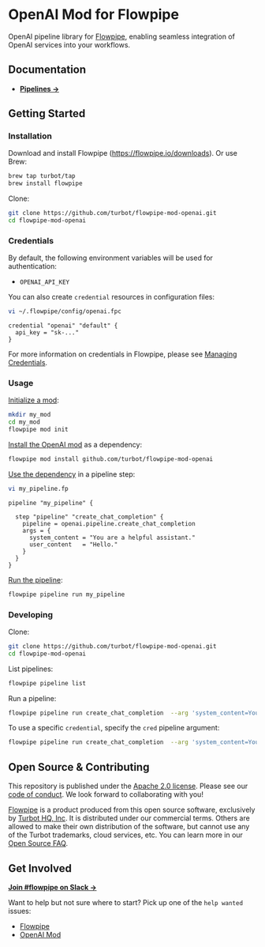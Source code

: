 # OpenAI Mod for Flowpipe

OpenAI pipeline library for [Flowpipe](https://flowpipe.io), enabling seamless integration of OpenAI services into your workflows.

## Documentation

- **[Pipelines →](https://hub.flowpipe.io/mods/turbot/openai/pipelines)**

## Getting Started

### Installation

Download and install Flowpipe (https://flowpipe.io/downloads). Or use Brew:

```sh
brew tap turbot/tap
brew install flowpipe
```

Clone:

```sh
git clone https://github.com/turbot/flowpipe-mod-openai.git
cd flowpipe-mod-openai
```

### Credentials

By default, the following environment variables will be used for authentication:

- `OPENAI_API_KEY`

You can also create `credential` resources in configuration files:

```sh
vi ~/.flowpipe/config/openai.fpc
```

```hcl
credential "openai" "default" {
  api_key = "sk-..."
}
```

For more information on credentials in Flowpipe, please see [Managing Credentials](https://flowpipe.io/docs/run/credentials).

### Usage

[Initialize a mod](https://flowpipe.io/docs/build/index#initializing-a-mod):

```sh
mkdir my_mod
cd my_mod
flowpipe mod init
```

[Install the OpenAI mod](https://flowpipe.io/docs/build/mod-dependencies#mod-dependencies) as a dependency:

```sh
flowpipe mod install github.com/turbot/flowpipe-mod-openai
```

[Use the dependency](https://flowpipe.io/docs/build/write-pipelines/index) in a pipeline step:

```sh
vi my_pipeline.fp
```

```hcl
pipeline "my_pipeline" {

  step "pipeline" "create_chat_completion" {
    pipeline = openai.pipeline.create_chat_completion
    args = {
      system_content = "You are a helpful assistant."
      user_content   = "Hello."
    }
  }
}
```

[Run the pipeline](https://flowpipe.io/docs/run/pipelines):

```sh
flowpipe pipeline run my_pipeline
```

### Developing

Clone:

```sh
git clone https://github.com/turbot/flowpipe-mod-openai.git
cd flowpipe-mod-openai
```

List pipelines:

```sh
flowpipe pipeline list
```

Run a pipeline:

```sh
flowpipe pipeline run create_chat_completion  --arg 'system_content=You are a helpful assistant.' --arg 'user_content=Hello!'
```

To use a specific `credential`, specify the `cred` pipeline argument:

```sh
flowpipe pipeline run create_chat_completion  --arg 'system_content=You are a helpful assistant.' --arg 'user_content=Hello!' --arg cred=openai_profile
```

## Open Source & Contributing

This repository is published under the [Apache 2.0 license](https://www.apache.org/licenses/LICENSE-2.0). Please see our [code of conduct](https://github.com/turbot/.github/blob/main/CODE_OF_CONDUCT.md). We look forward to collaborating with you!

[Flowpipe](https://flowpipe.io) is a product produced from this open source software, exclusively by [Turbot HQ, Inc](https://turbot.com). It is distributed under our commercial terms. Others are allowed to make their own distribution of the software, but cannot use any of the Turbot trademarks, cloud services, etc. You can learn more in our [Open Source FAQ](https://turbot.com/open-source).

## Get Involved

**[Join #flowpipe on Slack →](https://flowpipe.io/community/join)**

Want to help but not sure where to start? Pick up one of the `help wanted` issues:

- [Flowpipe](https://github.com/turbot/flowpipe/labels/help%20wanted)
- [OpenAI Mod](https://github.com/turbot/flowpipe-mod-openai/labels/help%20wanted)
